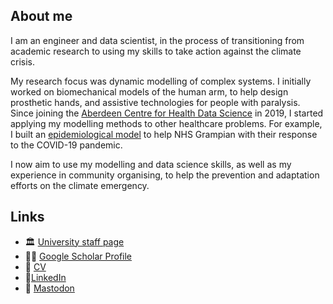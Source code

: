 ## About me

I am an engineer and data scientist, in the process of transitioning from academic research to using my skills to take action against the climate crisis. 

My research focus was dynamic modelling of complex systems. I initially worked on biomechanical models of the human arm, to help design prosthetic hands, and assistive technologies for people with paralysis. Since joining the [Aberdeen Centre for Health Data Science](https://github.com/AbdnCHDS) in 2019, I started applying my modelling methods to other healthcare problems. For example, I built an [epidemiological model](https://github.com/AbdnCHDS/grampian_covid19_modelling) to help NHS Grampian with their response to the COVID-19 pandemic. 

I now aim to use my modelling and data science skills, as well as my experience in community organising, to help the prevention and adaptation efforts on the climate emergency.

## Links

- 🏛 [University staff page](https://www.abdn.ac.uk/people/dimitra.blana)
- 👩‍🎓 [Google Scholar Profile](https://scholar.google.co.uk/citations?user=dyZv2WAAAAAJ&hl=en)
- 📝 [CV](https://docs.google.com/document/d/17BP099QQbE52bp9ZXvGUDnK4vCyCNW5C-rxZ1pBa0ow)
- 🔗[LinkedIn](https://www.linkedin.com/in/dimitrablana/)
- 🐘 <a rel="me" href="https://mastodon.social/@dimitrablana">Mastodon</a>
